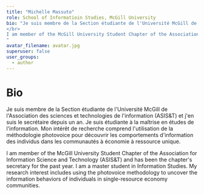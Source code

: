 ```yaml
---
title: "Michelle Massuto"
role: School of Informatioin Studies, McGill University
bio: "Je suis membre de la Section étudiante de l'Université McGill de l'Association des sciences et technologies de l'information (ASIS&T) et j'en suis le secrétaire depuis un an. Je suis étudiante à la maîtrise en études de l'information. Mon intérêt de recherche comprend l'utilisation de la méthodologie photovoice pour découvrir les comportements d'information des individus dans les communautés à économie à ressource unique. 
</br>
I am member of the McGill University Student Chapter of the Association for Information Science and Technology (ASIS&T) and has been the chapter's secretary for the past year. I am a master student in Information Studies. My research interest includes using the photovoice methodology to uncover the information behaviors of individuals in single-resource economy communities.
"
avatar_filename: avatar.jpg
superuser: false
user_groups:
  - author
---
```


# Bio
Je suis membre de la Section étudiante de l'Université McGill de l'Association des sciences et technologies de l'information (ASIS&T) et j'en suis le secrétaire depuis un an. Je suis étudiante à la maîtrise en études de l'information. Mon intérêt de recherche comprend l'utilisation de la méthodologie photovoice pour découvrir les comportements d'information des individus dans les communautés à économie à ressource unique. 

I am member of the McGill University Student Chapter of the Association for Information Science and Technology (ASIS&T) and has been the chapter's secretary for the past year. I am a master student in Information Studies. My research interest includes using the photovoice methodology to uncover the information behaviors of individuals in single-resource economy communities.
